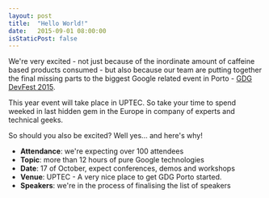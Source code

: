 ```yaml
---
layout: post
title:  "Hello World!"
date:   2015-09-01 08:00:00
isStaticPost: false
---
```


We're very excited - not just because of the inordinate amount of caffeine based products consumed - 
but also because our team are putting together 
the final missing parts to the biggest Google related event in Porto - [GDG DevFest 2015](http://devfest.gdgporto.xyz/). 

This year event will take place in UPTEC. So take your time to spend weeked in last hidden gem in the Europe in company of experts and technical geeks.

So should you also be excited? Well yes... and here's why!

* **Attendance**: we're expecting over 100 attendees
* **Topic**: more than 12 hours of pure Google technologies 
* **Date**: 17 of October, expect conferences, demos and workshops
* **Venue**: UPTEC - A very nice place to get GDG Porto started.
* **Speakers**: we're in the process of finalising the list of speakers
